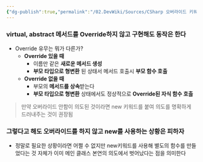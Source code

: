 ```yaml
---
{"dg-publish":true,"permalink":"/02.DevWiki/Sources/CSharp 오버라이드 키워드 유무의 차이/","tags":["dg-publish"],"noteIcon":"","created":"2025-05-23T01:28:14.326+09:00","updated":"2025-08-05T12:04:34.391+09:00"}
---
```


### virtual, abstract 메서드를 Override하지 않고 구현해도 동작은 한다

- Override 유무는 뭐가 다른가?
    - **Override 있을 때**
        - 이름만 같은 **새로운 메서드 생성**
        - **부모 타입으로 형변환** 된 상태서 메서드 호출시 **부모 함수 호출**
    - **Override 없을 때**
        - 부모의 **메서드를 상속**받는다
        - **부모 타입으로 형변환** 상태에서도 정상적으로 **Override된 자식 함수 호출**

> 만약 오버라이드 안함이 의도된 것이라면 new 키워드를 붙여 의도를 명확하게 드러내주는 것이 권장됨

### 그렇다고 해도 오버라이드를 하지 않고 new를 사용하는 상황은 피하자

- 정말로 필요한 상황이라면 어쩔 수 없지만 new키워드를 사용해 별도의 함수를 만들었다는 것 자체가 이미 메인 클래스 본연의 의도에서 벗어났다는 점을 의미한다